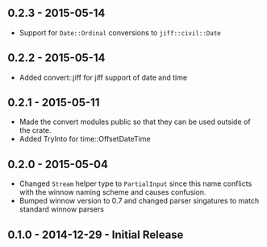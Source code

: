 ## 0.2.3 - 2015-05-14
* Support for `Date::Ordinal` conversions to `jiff::civil::Date`

## 0.2.2 - 2015-05-14
* Added convert::jiff for jiff support of date and time

## 0.2.1 - 2015-05-11
* Made the convert modules public so that they can be used outside of the crate.
* Added TryInto for time::OffsetDateTime

## 0.2.0 - 2015-05-04
* Changed `Stream` helper type to `PartialInput` since this name conflicts with the winnow naming scheme and causes confusion.
* Bumped winnow version to 0.7 and changed parser singatures to match standard winnow parsers

## 0.1.0 - 2014-12-29 - Initial Release
